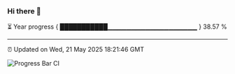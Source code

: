 ### Hi there 👋

⏳ Year progress { ███████████▁▁▁▁▁▁▁▁▁▁▁▁▁▁▁▁▁▁▁ } 38.57 %

---

⏰ Updated on Wed, 21 May 2025 18:21:46 GMT

![Progress Bar CI](https://github.com/liununu/liununu/workflows/Progress%20Bar%20CI/badge.svg)

